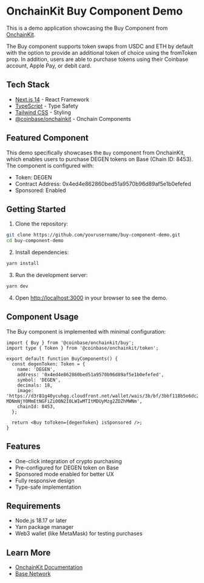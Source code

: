 # OnchainKit Buy Component Demo

This is a demo application showcasing the Buy Component from [OnchainKit](https://onchainkit.xyz/). 

The Buy component supports token swaps from USDC and ETH by default with the option to provide an additional token of choice using the fromToken prop. In addition, users are able to purchase tokens using their Coinbase account, Apple Pay, or debit card.


## Tech Stack

- [Next.js 14](https://nextjs.org/) - React Framework
- [TypeScript](https://www.typescriptlang.org/) - Type Safety
- [Tailwind CSS](https://tailwindcss.com/) - Styling
- [@coinbase/onchainkit](https://github.com/coinbase/onchainkit) - Onchain Components

## Featured Component

This demo specifically showcases the `Buy` component from OnchainKit, which enables users to purchase DEGEN tokens on Base (Chain ID: 8453). The component is configured with:

- Token: DEGEN
- Contract Address: 0x4ed4e862860bed51a9570b96d89af5e1b0efefed
- Sponsored: Enabled

## Getting Started

1. Clone the repository:
```bash
git clone https://github.com/yourusername/buy-component-demo.git
cd buy-component-demo
```

2. Install dependencies:
```bash
yarn install
```

3. Run the development server:
```bash
yarn dev
```

4. Open [http://localhost:3000](http://localhost:3000) in your browser to see the demo.

## Component Usage

The Buy component is implemented with minimal configuration:

```tsx
import { Buy } from '@coinbase/onchainkit/buy';
import type { Token } from '@coinbase/onchainkit/token';

export default function BuyComponents() {
  const degenToken: Token = {
    name: 'DEGEN',
    address: '0x4ed4e862860bed51a9570b96d89af5e1b0efefed',
    symbol: 'DEGEN',
    decimals: 18,
    image: 'https://d3r81g40ycuhqg.cloudfront.net/wallet/wais/3b/bf/3bbf118b5e6dc2f9e7fc607a6e7526647b4ba8f0bea87125f971446d57b296d2-MDNmNjY0MmEtNGFiZi00N2I0LWIwMTItMDUyMzg2ZDZhMWNm',
    chainId: 8453,
  };

  return <Buy toToken={degenToken} isSponsored />;
}
```

## Features

- One-click integration of crypto purchasing
- Pre-configured for DEGEN token on Base
- Sponsored mode enabled for better UX
- Fully responsive design
- Type-safe implementation

## Requirements

- Node.js 18.17 or later
- Yarn package manager
- Web3 wallet (like MetaMask) for testing purchases

## Learn More

- [OnchainKit Documentation](https://onchainkit.xyz/)
- [Base Network](https://base.org/)

